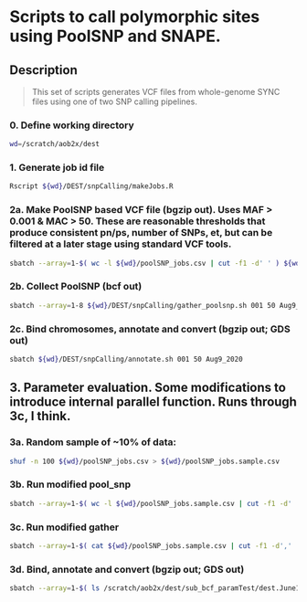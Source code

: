 # Scripts to call polymorphic sites using PoolSNP and SNAPE.

## Description
> This set of scripts generates VCF files from whole-genome SYNC files using one of two SNP calling pipelines.

### 0. Define working directory
```bash
wd=/scratch/aob2x/dest
```

### 1. Generate job id file
```bash
Rscript ${wd}/DEST/snpCalling/makeJobs.R
```

### 2a. Make PoolSNP based VCF file (bgzip out). Uses MAF > 0.001 & MAC > 50. These are reasonable thresholds that produce consistent pn/ps, number of SNPs, et, but can be filtered at a later stage using standard VCF tools.
```bash
sbatch --array=1-$( wc -l ${wd}/poolSNP_jobs.csv | cut -f1 -d' ' ) ${wd}/DEST/snpCalling/run_poolsnp.sh 001 50
```

### 2b. Collect PoolSNP (bcf out)
```bash
sbatch --array=1-8 ${wd}/DEST/snpCalling/gather_poolsnp.sh 001 50 Aug9_2020
```

### 2c. Bind chromosomes, annotate and convert (bgzip out; GDS out)
```bash
sbatch ${wd}/DEST/snpCalling/annotate.sh 001 50 Aug9_2020
```










## 3. Parameter evaluation. Some modifications to introduce internal parallel function. Runs through 3c, I think.
### 3a. Random sample of ~10% of data:
```bash
shuf -n 100 ${wd}/poolSNP_jobs.csv > ${wd}/poolSNP_jobs.sample.csv
```
### 3b. Run modified pool_snp
```bash
sbatch --array=1-$( wc -l ${wd}/poolSNP_jobs.sample.csv | cut -f1 -d' ' ) ${wd}/DEST/snpCalling/run_poolsnp_paramtest.sh
```
### 3c. Run modified gather
```bash
sbatch --array=1-$( cat ${wd}/poolSNP_jobs.sample.csv | cut -f1 -d',' | sort | uniq | awk '{print NR}' | tail -n1 ) ${wd}/DEST/snpCalling/ gather_poolsnp_paramtest.sh
```
### 3d. Bind, annotate and convert (bgzip out; GDS out)
```bash
sbatch --array=1-$( ls /scratch/aob2x/dest/sub_bcf_paramTest/dest.June14_2020.maf001.*.paramTest.bcf | rev | cut -d'.' -f3,4 | rev | sort | uniq | awk '{print NR}' | tail -n1 ) ${wd}/DEST/snpCalling/annotate_paramtest.sh
```
